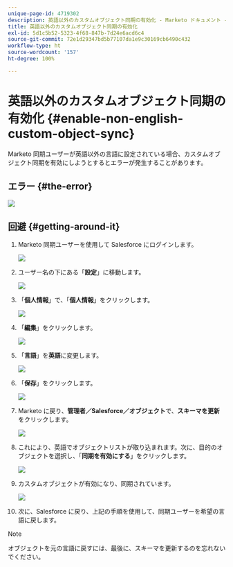 ```yaml
---
unique-page-id: 4719302
description: 英語以外のカスタムオブジェクト同期の有効化 - Marketo ドキュメント - 製品ドキュメント
title: 英語以外のカスタムオブジェクト同期の有効化
exl-id: 5d1c5b52-5323-4f68-847b-7d24e6acd6c4
source-git-commit: 72e1d29347bd5b77107da1e9c30169cb6490c432
workflow-type: ht
source-wordcount: '157'
ht-degree: 100%

---
```


# 英語以外のカスタムオブジェクト同期の有効化 {#enable-non-english-custom-object-sync}

Marketo 同期ユーザーが英語以外の言語に設定されている場合、カスタムオブジェクト同期を有効にしようとするとエラーが発生することがあります。

## エラー {#the-error}

![](assets/image2014-12-10-13-3a17-3a51.png)

## 回避 {#getting-around-it}

1. Marketo 同期ユーザーを使用して Salesforce にログインします。

   ![](assets/image2014-12-10-13-3a18-3a1.png)

1. ユーザー名の下にある「**設定**」に移動します。

   ![](assets/image2014-12-10-13-3a18-3a11.png)

1. 「**個人情報**」で、「**個人情報**」をクリックします。

   ![](assets/image2014-12-10-13-3a18-3a22.png)

1. 「**編集**」をクリックします。

   ![](assets/image2014-12-10-13-3a18-3a32.png)

1. 「**言語**」を&#x200B;**英語**&#x200B;に変更します。

   ![](assets/image2014-12-10-13-3a18-3a45.png)

1. 「**保存**」をクリックします。

   ![](assets/image2014-12-10-13-3a18-3a55.png)

1. Marketo に戻り、**管理者／Salesforce／オブジェクト**&#x200B;で、**スキーマを更新**&#x200B;をクリックします。

   ![](assets/image2014-12-10-13-3a19-3a6.png)

1. これにより、英語でオブジェクトリストが取り込まれます。次に、目的のオブジェクトを選択し、「**同期を有効にする**」をクリックします。

   ![](assets/image2014-12-10-13-3a19-3a16.png)

1. カスタムオブジェクトが有効になり、同期されています。

   ![](assets/image2014-12-10-13-3a19-3a26.png)

1. 次に、Salesforce に戻り、上記の手順を使用して、同期ユーザーを希望の言語に戻します。

>[!NOTE]
>
>オブジェクトを元の言語に戻すには、最後に、スキーマを更新するのを忘れないでください。
